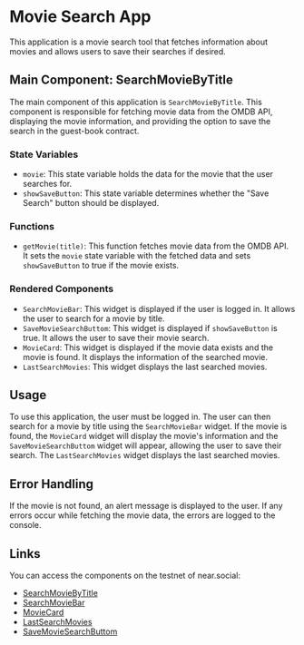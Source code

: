 # Movie Search App

This application is a movie search tool that fetches information about movies and allows users to save their searches if desired.

## Main Component: SearchMovieByTitle

The main component of this application is `SearchMovieByTitle`. This component is responsible for fetching movie data from the OMDB API, displaying the movie information, and providing the option to save the search in the guest-book contract.

### State Variables

- `movie`: This state variable holds the data for the movie that the user searches for.
- `showSaveButton`: This state variable determines whether the "Save Search" button should be displayed.

### Functions

- `getMovie(title)`: This function fetches movie data from the OMDB API. It sets the `movie` state variable with the fetched data and sets `showSaveButton` to true if the movie exists.

### Rendered Components

- `SearchMovieBar`: This widget is displayed if the user is logged in. It allows the user to search for a movie by title.
- `SaveMovieSearchButtom`: This widget is displayed if `showSaveButton` is true. It allows the user to save their movie search.
- `MovieCard`: This widget is displayed if the movie data exists and the movie is found. It displays the information of the searched movie.
- `LastSearchMovies`: This widget displays the last searched movies.

## Usage

To use this application, the user must be logged in. The user can then search for a movie by title using the `SearchMovieBar` widget. If the movie is found, the `MovieCard` widget will display the movie's information and the `SaveMovieSearchButtom` widget will appear, allowing the user to save their search. The `LastSearchMovies` widget displays the last searched movies.

## Error Handling

If the movie is not found, an alert message is displayed to the user. If any errors occur while fetching the movie data, the errors are logged to the console.

## Links

You can access the components on the testnet of near.social:

- [SearchMovieByTitle](https://test.near.social/#/osweld.testnet/widget/SearchMovieByTitle)
- [SearchMovieBar](https://test.near.social/#/osweld.testnet/widget/SearchMovieBar)
- [MovieCard](https://test.near.social/#/osweld.testnet/widget/MovieCard)
- [LastSearchMovies](https://test.near.social/#/osweld.testnet/widget/LastSearchMovies)
- [SaveMovieSearchButtom](https://test.near.social/#/osweld.testnet/widget/SaveMovieSearchButtom)

